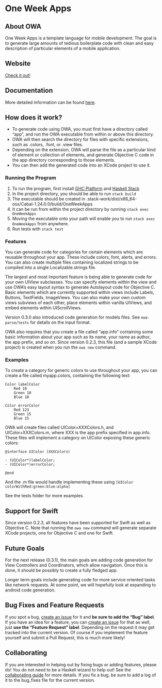 # One Week Apps

## About OWA

One Week Apps is a template language for mobile development. The goal is to generate large amounts of tedious boilerplate code with clean and easy description of particular elements of a mobile application. 

## Website

[Check it out!](https://www.oneweekapps.com)

## Documentation

More detailed information can be found [here](https://www.oneweekapps.com/documentation).

## How does it work?

* To generate code using OWA, you must first have a directory called “app”, and run the OWA executable from within or above this directory. 
* OWA will then search the directory for files with specific extensions, such as .colors, .font, or .view files.
* Depending on the extension, OWA will parse the file as a particular kind of element or collection of elements, and generate Objective C code in the app directory corresponding to those elements.
* You can then add the generated code into an XCode project to use it. 

### Running the Program
1. To run the program, first install [GHC Platform](https://www.haskell.org/platform/) and [Haskell Stack](https://docs.haskellstack.org/en/stable/README/)
2. In the project directory, you should be able to run `stack build`
3. The executable should be created in .stack-work/dist/x86_64-osx/Cabal-1.24.0.0/build/OneWeekApps
4. It can be run from within the project directory by running `stack exec OneWeekApps`
5. Moving the executable onto your path will enable you to run `stack exec OneWeekApps` from anywhere. 
6. Run tests with `stack test`

### Features
You can generate code for categories for certain elements which are reusable throughout your app. These include colors, font, alerts, and errors. You can also create multiple files containing localized strings to be compiled into a single Localizable.strings file. 

The largest and most important feature is being able to generate code for your own UIView subclasses. You can specify elements within the view and use OWA’s easy layout syntax to generate Autolayout code for Objective C. Basic elements which are currently supported within views include Labels, Buttons, TextFields, ImageViews. You can also make your own custom views subviews of each other, place elements within vanilla UIViews, and embed elements within UIScrollViews. 

Version 0.3.0 also introduced code generation for models files. See `owa-parse/tests` for details on the input format.

OWA also requires that you create a file called “app.info” containing some basic information about your app such as its name, your name as author, the app prefix, and so on. Since version 0.2.3, this file (and a sample XCode project) is created when you run the `owa new` command.

### Examples

To create a category for generic colors to use throughout your app, you can create a file called myapp.colors, containing the following text:

```
Color labelColor
	Red 10
	Green 10
	Blue 10

Color errorColor
	Red 123
	Green 15
	Blue 15
```

OWA will create files called UIColor+XXXColors.h, and UIColor+XXXColors.m, where XXX is the app prefix specified in app.info. These files will implement a category on UIColor exposing these generic colors:

```
@interface UIColor (XXXColors)

- (UIColor*)labelColor;
- (UIColor*)errorColor;

@end
```

And the .m file would handle implementing these using `[UIColor colorWithRed:green:blue:alpha]` 

See the tests folder for more examples.

## Support for Swift

Since version 0.2.3, all features have been supported for Swift as well as Objective C. Note that running the `owa new` command will generate separate XCode projects, one for Objective C and one for Swift.

## Future Goals
For the next release (0.3.1), the main goals are adding code generation for View Controllers and Coordinators, which allow navigation. Once this is done, it should be possibly to create a fully fledged app.

Longer term goals include generating code for more service oriented tasks like network requests. At some point, we will hopefully look at expanding to android code generation. 

## Bug Fixes and Feature Requests
If you spot a bug, [create an issue](https://github.com/jhb563/OneWeekApps/issues/new) for it and **be sure to add the “Bug” label**. If you have an idea for a feature, you can [create an issue](https://github.com/jhb563/OneWeekApps/issues/new) for that as well, just **use the “Feature Request” label**. Depending on the request it may get tracked into the current version. Of course if you implement the feature yourself and submit a Pull Request, this is much more likely! 

## Collaborating
If you are interested in helping out by fixing bugs or adding features, please do! You do not need to be a Haskell wizard to help out! See the [collaborating guide](COLLABORATING.md) for more details. If you fix a bug, be sure to add a log of it to  the bug_fixes file for the current version. 
